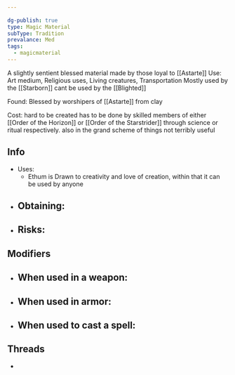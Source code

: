 ```yaml
---
 
dg-publish: true
type: Magic Material
subType: Tradition
prevalance: Med
tags:
  - magicmaterial
---
```

A slightly sentient blessed material made by those loyal to [[Astarte]]
Use: Art medium, Religious uses, Living creatures, Transportation
Mostly used by the [[Starborn]] cant be used by the [[Blighted]]

Found: Blessed by worshipers of [[Astarte]] from clay

Cost: hard to be created has to be done by skilled members of either [[Order of the Horizon]] or [[Order of the Starstrider]] through science or ritual respectively. also in the grand scheme of things not terribly useful
## Info
- Uses:
	- Ethum is Drawn to creativity and love of creation, within that it can be used by anyone
- Obtaining:
	- 
- Risks:
	- 
## Modifiers
- When used in a weapon:
	- 
- When used in armor:
	- 
- When used to cast a spell:
	- 
## Threads
- 